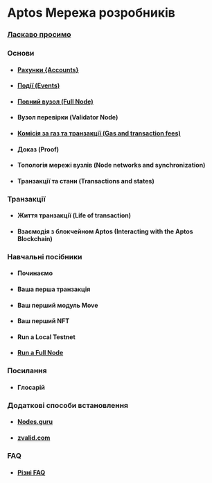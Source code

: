 # Aptos Мережа розробників

### [Ласкаво просимо](welcome.md)

### Основи
+ #### [Рахунки {Accounts}](basics/basics-accounts.md)
+ #### [Події (Events)](basics/basics-events.md)
+ #### [Повний вузол (Full Node)](basics/basics-fullnodes.md)
+ #### Вузол перевірки (Validator Node)
+ #### [Комісія за газ та транзакції (Gas and transaction fees)](basics/basics-gas-txn-fee.md)
+ #### Доказ (Proof)  
+ #### Топологія мережі вузлів (Node networks and synchronization)  
+ #### Транзакції та стани (Transactions and states)
### Транзакції
+ #### Життя транзакції (Life of transaction)
+ #### Взаємодія з блокчейном Aptos (Interacting with the Aptos Blockchain)
### Навчальні посібники
+ #### Починаємо
+ #### Ваша перша транзакція
+ #### Ваш перший модуль Move
+ #### Ваш перший NFT
+ #### Run a Local Testnet
+ #### [Run a Full Node](tutorial/run-a-fullnode.md)
### Посилання
+ #### Глосарій
### Додаткові способи встановлення 
+ #### [Nodes.guru](additional/additional-nodesguru.md)
+ #### [zvalid.com](additional/additional-zvalid.md)
### FAQ
+ #### [Різні FAQ](faq/faq.md)